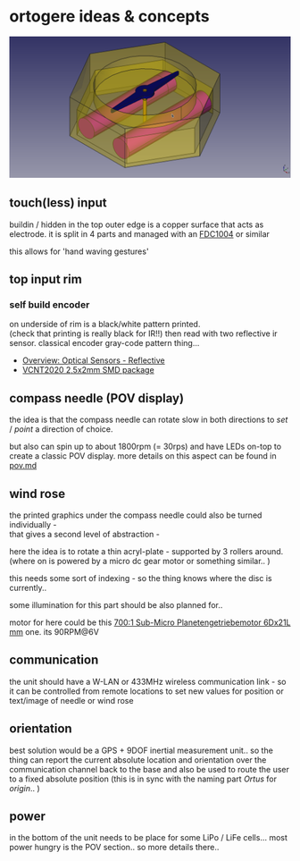 <!--lint disable list-item-indent-->
<!--lint disable list-item-bullet-indent-->
<style media="screen">
    .specialimage {
        display: block;
        position: relative;
        z-index: 100;
    }
    .pic {
        display: block;
        position: absolute;
        top:0;
        left:0;
    }
    .specialimage .old {
        opacity: 1;
        transition: opacity 0.5s;
    }
    .specialimage:hover .old {
        opacity: 0;
        transition: opacity 0.5s;
    }
</style>

# ortogere ideas & concepts

<div class="specialimage">
    <img class="pic" alt="ortogere first sketch 3d model" src="sketch_size_papertest_3d_model.png">
    <img class="pic old" alt="ortogere first sketch 3d model" src="sketch_size_papertest_3d_model_transparent.png">
</div>

![ortogere first sketch 3d model](sketch_size_papertest_3d_model_transparent.png)

## touch(less) input
buildin / hidden in the top outer edge is a copper surface that acts as electrode.
it is split in 4 parts and managed with an [FDC1004](https://github.com/s-light/TI_FDC1004_Breakout) or similar

this allows for 'hand waving gestures'

## top input rim
### self build encoder
on underside of rim is a black/white pattern printed.  
(check that printing is really black for IR!!)
then read with two reflective ir sensor.
classical encoder gray-code pattern thing...
- [Overview: Optical Sensors - Reflective](https://www.vishay.com/optical-sensors/reflective-outputisnot-16/)
- [VCNT2020 2,5x2mm SMD package](https://www.vishay.com/optical-sensors/list/product-84285/)


## compass needle (POV display)

the idea is that the compass needle can rotate slow in both directions to *set* / *point* a direction of choice.

but also can spin up to about 1800rpm (= 30rps) and have LEDs on-top to create a classic POV display.
more details on this aspect can be found in [pov.md](pov.md)

## wind rose
the printed graphics under the compass needle could also be turned individually -  
that gives a second level of abstraction -

here the idea is to rotate a thin acryl-plate - supported by 3 rollers around.
(where on is powered by a micro dc gear motor or something similar.. )

this needs some sort of indexing - so the thing knows where the disc is currently..

some illumination for this part should be also planned for..

motor for here could be this [700:1 Sub-Micro Planetengetriebemotor 6Dx21L mm](https://www.exp-tech.de/motoren/dc-getriebemotoren/7038/700-1-sub-micro-planetengetriebemotor-6dx21l-mm) one.
its 90RPM@6V

## communication
the unit should have a W-LAN or 433MHz wireless communication link -
so it can be controlled from remote locations to set new values for position or text/image of needle or wind rose

## orientation
best solution would be a GPS + 9DOF inertial measurement unit..
so the thing can report the current absolute location and orientation over the communication channel back to the base and also
be used to route the user to a fixed absolute position (this is in sync with the naming part *Ortus* for *origin*.. )

## power
in the bottom of the unit needs to be place for some LiPo / LiFe cells...
most power hungry is the POV section.. so more details there..
